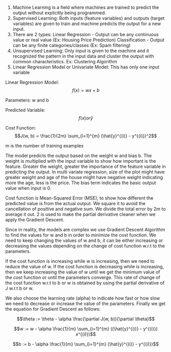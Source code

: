 1. Machine Learning is a field where machines are trained to predict the output without explicitly being programmed.
2. Supervised Learning: Both inputs (feature variables) and outputs (target variables) are given to train and machine predicts the output for a new input.
3. There are 2 types: Linear Regression - Output can be any continuous value or real value (Ex: Housing Price Prediction) Classification - Output can be any finite categories/classes (Ex: Spam filtering)
4. Unsupervised Learning: Only input is given to the machine and it recognized the pattern in the input data and cluster the output with common characteristics. Ex: Clustering Algorithm
5. Linear Regression Model or Univariate Model: This has only one input variable

Linear Regression Model: $$f(x) = wx + b$$

Parameters: w and b

Predicted Variable: $$f(x) or \hat{y}$$

Cost Function: $$J(w, b) = \frac{1}{2m} \sum_{i=1}^{m} (\hat{y}^{(i)} - y^{(i)})^2$$

m is the number of training examples

The model predicts the output based on the weight w and bias b. The weight is multiplied with the input variable to show how important is the feature. Greater the weight, greater the importance of the feature variable in predicting the output. In multi variate regression, size of the plot might have greater weight and age of the house might have negative weight indicating more the age, less is the price. The bias term indicates the basic output value when input is 0.

Cost function is Mean-Squared Error (MSE), to show how different the predicted value is from the actual output. We square it to avoid the cancellation of positive and negative sum. We divide the total error by 2m to average it out. 2 is used to make the partial derivative cleaner when we apply the Gradient Descent.

Since in reality, the models are complex we use Gradient Descent Algorithm to find the values for w and b in order to minimize the cost function. 
We need to keep changing the values of w and b, it can be either increasing or decreasing the values depending on the change of cost function w.r.t to the parameters.

If the cost function is increasing while w is increasing, then we need to reduce the value of w. If the cost function is decreasing while is increasing, then we keep increasing the value of w until we get the minimum value of the cost function or until the parameters converge. This rate of change of the cost function w.r.t to b or w is obtained by using the partial derivative of J w.r.t b or w.

We also choose the learning rate (alpha) to indicate how fast or how slow we need to decrease or increase the value of the parameters. Finally we get the equation for Gradient Descent as follows:

$$\theta := \theta - \alpha \frac{\partial J(w, b)}{\partial \theta}$$

$$w := w - \alpha \frac{1}{m} \sum_{i=1}^{m} ((\hat{y}^{(i)} - y^{(i)}) x^{(i)})$$

$$b := b - \alpha \frac{1}{m} \sum_{i=1}^{m} (\hat{y}^{(i)} - y^{(i)})$$
